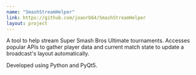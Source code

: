 ```yaml
---
name: "SmashStreamHelper"
link: https://github.com/joaorb64/SmashStreamHelper
layout: project
---
```


A tool to help stream Super Smash Bros Ultimate tournaments. Accesses popular APIs to gather player data and current match state to update a broadcast's layout automatically.

Developed using Python and PyQt5.